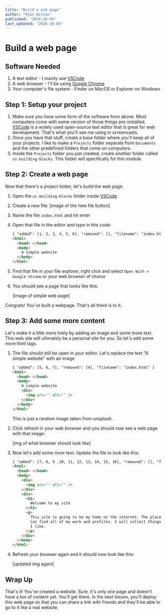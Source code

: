 ```yaml
---
title: "Build a web page"
author: "Ryan Wilson"
published: "2020-26-04"
last_updated: "2020-26-04"
---
```


# Build a web page

## Software Needed

1. A text editor - I mainly use [VSCode](https://code.visualstudio.com/)
2. A web browser - I'll be using [Google Chrome](https://www.google.com/chrome/)
3. Your computer's file system - Finder on MacOS or Explorer on Windows

## Step 1: Setup your project

1. Make sure you have some form of the software from above. Most computers come with some version of those things pre-installed. [VSCode]() is a widely used open-source text editor that is great for web development. That's what you'll see me using in screencasts.
1. Once you have that stuff, create a base folder where you'll keep all of your projects. I like to make a `Projects` folder separate from `Documents` and the other predefined folders that come on computers.
1. Inside the `Projects` folder you just created, create another folder called `ui-building-blocks`. This folder will specifically for this module.

## Step 2: Create a web page

Now that there's a project folder, let's build the web page.

1. Open the `ui-building-blocks` folder inside [VSCode]()

2. Create a new file: [image of the new file button]

3. Name the file `index.html` and hit enter

4. Open that file in the editor and type in this code:

   ```html
   { "added": [1, 2, 3, 4, 5, 6], "removed": [], "filename": "index.html" }
   <html>
     <head> </head>
     <body>
       A simple website
     </body>
   </html>
   ```

5. Find that file in your file explorer, right click and select `Open With > Google Chrome` or your web browser of choice

6. You should see a page that looks like this:

   [image of simple web page]

Congrats! You've built a webpage. That's all there is to it.

## Step 3: Add some more content

Let's make it a little more lively by adding an image and some more text. This web site will ultimately be a personal site for you. So let's add some more html tags.

1. The file should still be open in your editor. Let's replace the text "A simple website" with an image

   ```html
   { "added": [5, 6, 7], "removed": [4], "filename": "index.html" }
   <html>
     <head> </head>
     <body>
       A simple website
       <div>
         <img src="" alt="" />
       </div>
     </body>
   </html>
   ```

   This is just a random image taken from unsplash.

2. Click refresh in your web browser and you should now see a web page with that image:

   [img of what browser should look like]

3. Now let's add some more text. Update the file to look like this:

   ```html
   { "added": [7, 8, 9 ,10, 11, 12, 13, 14, 15, 16], "removed": [], "filename": "index.html" }
   <html>
     <head> </head>
     <body>
       <div>
         <img src="" alt="" />
       </div>
       <div>
         <h1>
           Welcome to my site
         </h1>
         <p>
           This site is going to be my home on the internet. The place where you
           can find all of my work and profiles. I will collect things here that
           I like.
         </p>
       </div>
     </body>
   </html>
   ```

4. Refresh your browser again and it should now look like this:

   [updated img again]

## Wrap Up

That's it! You've created a website. Sure, it's only one page and doesn't have a ton of content yet. You'll get there. In the next lesson, you'll deploy this web page so that you can share a link with friends and they'll be able to go to it like a real website.
